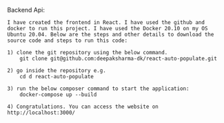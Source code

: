 Backend Api: 

	I have created the frontend in React. I have used the github and docker to run this project. I have used the Docker 20.10 on my OS Ubuntu 20.04. Below are the steps and other details to download the source code and steps to run this code:
	
	1) clone the git repository using the below command.
		git clone git@github.com:deepaksharma-dk/react-auto-populate.git
		
	2) go inside the repository e.g. 
		cd d react-auto-populate
	
	3) run the below composer command to start the application:
		docker-compose up --build 
	
	4) Congratulations. You can access the website on http://localhost:3000/
	